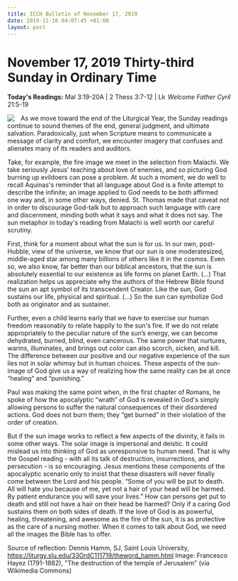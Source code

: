 ```yaml
---
title: ICCH Bulletin of November 17, 2019
date: 2019-11-16 04:07:45 +01:00
layout: post
---
```


# November 17, 2019 Thirty-third Sunday in Ordinary Time
<span style="float: right"><em>Welcome Father Cyril</em></span>
**Today's Readings:** Mal 3:19-20A | 2 Thess 3:7-12 | Lk 21:5-19


<img style="float: left; margin-right: 1em;" src="https://upload.wikimedia.org/wikipedia/commons/thumb/b/b7/Francesco_Hayez_017.jpg/800px-Francesco_Hayez_017.jpg">

As we move toward the end of the Liturgical Year, the Sunday read­ings continue to sound themes of the end, general judgment, and ultimate salvation. Paradoxically, just when Scripture means to communicate a message of clarity and comfort, we encounter imagery that confuses and alienates many of its readers and auditors.

Take, for example, the fire image we meet in the selection from Malachi. We take seri­ously Jesus’ teaching about love of enemies, and so picturing God burning up evildoers can pose a problem. At such a moment, we do well to recall Aquinas's reminder that all language about God is a finite attempt to describe the infinite; an image applied to God needs to be both af­firmed one way and, in some other ways, denied. St. Thomas made that caveat not in order to discourage God-talk but to approach such language with care and discernment, minding both what it says and what it does not say. The sun metaphor in today's reading from Malachi is well worth our careful scrutiny.

First, think for a moment about what the sun is for us. In our own, post-Hubble, view of the universe, we know that our sun is one moderate­sized, middle-aged star among many billions of others like it in the cosmos. Even so, we also know, far better than our biblical ancestors, that the sun is absolutely essential to our existence as life forms on planet Earth. (…) That realization helps us appreciate why the authors of the Hebrew Bible found the sun an apt symbol of its transcendent Creator. Like the sun, God sustains our life, physical and spiritual. (...) So the sun can symbolize God both as originator and as sustainer.

Further, even a child learns early that we have to exercise our human freedom reasonably to relate happily to the sun's fire. If we do not relate appropriately to the peculiar nature of the sun’s energy, we can become dehydrated, burned, blind, even cancerous. The same power that nurtures, warms, illuminates, and brings out color can also scorch, sicken, and kill. The difference between our positive and our negative experience of the sun lies not in solar whimsy but in human choices. These aspects of the sun-image of God give us a way of realizing how the same reality can be at once “healing” and “punishing.”

Paul was making the same point when, in the first chapter of Romans, he spoke of how the apocalyptic “wrath” of God is revealed in God's simply allowing persons to suffer the natural consequences of their disordered actions. God does not burn them; they “get burned” in their violation of the order of creation.

But if the sun image works to reflect a few aspects of the divinity, it fails in some other ways. The solar image is impersonal and deistic. It could mislead us into thinking of God as unresponsive to human need. That is why the Gospel reading - with all its talk of destruction, insurrections, and persecution - is so encouraging. Jesus mentions these components of the apocalyptic scenario only to insist that these disasters will never finally come between the Lord and his people. “Some of you will be put to death. All will hate you because of me, yet not a hair of your head will be harmed. By patient endurance you will save your lives.” How can persons get put to death and still not have a hair on their head be harmed? Only if a caring God sustains them on both sides of death. If the love of God is as powerful, healing, threatening, and awesome as the fire of the sun, it is as protective as the care of a nursing mother. When it comes to talk about God, we need all the images the Bible has to offer.

Source of reflection: Dennis Hamm, SJ, Saint Louis University, https://liturgy.slu.edu/33OrdC111719/theword_hamm.html
Image: Francesco Hayez (1791-1882), "The destruction of the temple of Jerusalem" (via Wikimedia Commons)




